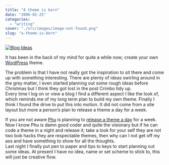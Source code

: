 ```yaml
---
title: "A theme is born"
date: "2006-02-25"
categories: 
  - "writing"
cover: "./src/images/image-not-found.png"
slug: "a-theme-is-born"
---
```


[![Blog Ideas](/images/104540922_7ba0853fbc.jpg)](http://www.flickr.com/photos/funkylarma/104540922/ "Photo Sharing")

It has been in the back of my mind for quite a while now; create your own [WordPress](http://wordpress.org) theme.

The problem is that I have not really got the inspiration to sit there and come up with something interesting. There are plenty of ideas swirling around in the grey matter, I even started planning out some rough ideas before Christmas but I think they got lost in the post Crimbo tidy up.  
Every time I log on or view a blog I find a different aspect I like the look of, which reminds me of my long term plan to build my own theme. Finally I think I found the drive to put this into motion. It did not come from a site layout but more a person’s plan to release a theme a day for a week.

If you are not aware [Phu](http://ifelse.co.uk) is planning to [release a theme a day](http://ifelse.co.uk/archives/2006/02/21/a-theme-a-day/) for a week. Now I know Phu is damn good coder and quite the visionary but if he can code a theme in a night and release it; take a look for your self they are not two bob hacks they are respectable themes, then why can I not get off my ass and have something to show for all the thoughts.  
Last night I finally put pen to paper and tips to keys to start planning out some ideas. At present I have no idea, name or set scheme to stick to, this will just be creative flow.
